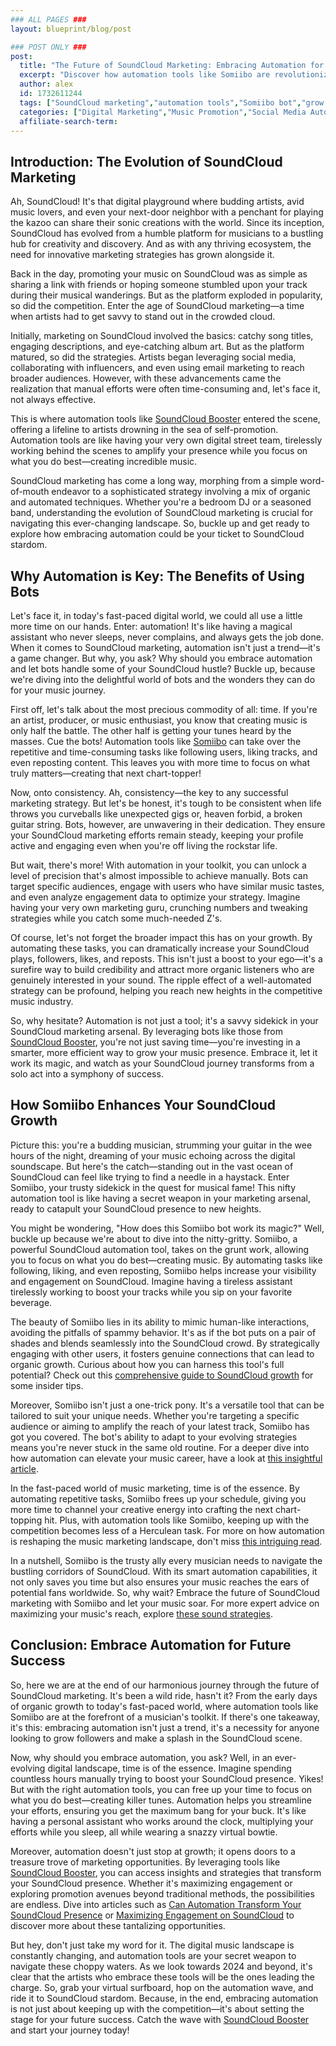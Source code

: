 ```yaml
---
### ALL PAGES ###
layout: blueprint/blog/post

### POST ONLY ###
post:
  title: "The Future of SoundCloud Marketing: Embracing Automation for Growth"
  excerpt: "Discover how automation tools like Somiibo are revolutionizing SoundCloud marketing, helping artists and creators grow their followers efficiently."
  author: alex
  id: 1732611244
  tags: ["SoundCloud marketing","automation tools","Somiibo bot","grow followers"]
  categories: ["Digital Marketing","Music Promotion","Social Media Automation"]
  affiliate-search-term: 
---
```


## Introduction: The Evolution of SoundCloud Marketing

Ah, SoundCloud! It's that digital playground where budding artists, avid music lovers, and even your next-door neighbor with a penchant for playing the kazoo can share their sonic creations with the world. Since its inception, SoundCloud has evolved from a humble platform for musicians to a bustling hub for creativity and discovery. And as with any thriving ecosystem, the need for innovative marketing strategies has grown alongside it.

Back in the day, promoting your music on SoundCloud was as simple as sharing a link with friends or hoping someone stumbled upon your track during their musical wanderings. But as the platform exploded in popularity, so did the competition. Enter the age of SoundCloud marketing—a time when artists had to get savvy to stand out in the crowded cloud.

Initially, marketing on SoundCloud involved the basics: catchy song titles, engaging descriptions, and eye-catching album art. But as the platform matured, so did the strategies. Artists began leveraging social media, collaborating with influencers, and even using email marketing to reach broader audiences. However, with these advancements came the realization that manual efforts were often time-consuming and, let's face it, not always effective.

This is where automation tools like [SoundCloud Booster](https://soundcloudbooster.com) entered the scene, offering a lifeline to artists drowning in the sea of self-promotion. Automation tools are like having your very own digital street team, tirelessly working behind the scenes to amplify your presence while you focus on what you do best—creating incredible music.

SoundCloud marketing has come a long way, morphing from a simple word-of-mouth endeavor to a sophisticated strategy involving a mix of organic and automated techniques. Whether you're a bedroom DJ or a seasoned band, understanding the evolution of SoundCloud marketing is crucial for navigating this ever-changing landscape. So, buckle up and get ready to explore how embracing automation could be your ticket to SoundCloud stardom.

## Why Automation is Key: The Benefits of Using Bots

Let's face it, in today's fast-paced digital world, we could all use a little more time on our hands. Enter: automation! It's like having a magical assistant who never sleeps, never complains, and always gets the job done. When it comes to SoundCloud marketing, automation isn't just a trend—it's a game changer. But why, you ask? Why should you embrace automation and let bots handle some of your SoundCloud hustle? Buckle up, because we're diving into the delightful world of bots and the wonders they can do for your music journey.

First off, let's talk about the most precious commodity of all: time. If you're an artist, producer, or music enthusiast, you know that creating music is only half the battle. The other half is getting your tunes heard by the masses. Cue the bots! Automation tools like [Somiibo](https://somiibo.com/platforms/soundcloud-bot) can take over the repetitive and time-consuming tasks like following users, liking tracks, and even reposting content. This leaves you with more time to focus on what truly matters—creating that next chart-topper!

Now, onto consistency. Ah, consistency—the key to any successful marketing strategy. But let's be honest, it's tough to be consistent when life throws you curveballs like unexpected gigs or, heaven forbid, a broken guitar string. Bots, however, are unwavering in their dedication. They ensure your SoundCloud marketing efforts remain steady, keeping your profile active and engaging even when you're off living the rockstar life.



But wait, there's more! With automation in your toolkit, you can unlock a level of precision that's almost impossible to achieve manually. Bots can target specific audiences, engage with users who have similar music tastes, and even analyze engagement data to optimize your strategy. Imagine having your very own marketing guru, crunching numbers and tweaking strategies while you catch some much-needed Z's.

Of course, let's not forget the broader impact this has on your growth. By automating these tasks, you can dramatically increase your SoundCloud plays, followers, likes, and reposts. This isn't just a boost to your ego—it's a surefire way to build credibility and attract more organic listeners who are genuinely interested in your sound. The ripple effect of a well-automated strategy can be profound, helping you reach new heights in the competitive music industry.

So, why hesitate? Automation is not just a tool; it's a savvy sidekick in your SoundCloud marketing arsenal. By leveraging bots like those from [SoundCloud Booster](https://soundcloudbooster.com), you're not just saving time—you're investing in a smarter, more efficient way to grow your music presence. Embrace it, let it work its magic, and watch as your SoundCloud journey transforms from a solo act into a symphony of success.

## How Somiibo Enhances Your SoundCloud Growth

Picture this: you're a budding musician, strumming your guitar in the wee hours of the night, dreaming of your music echoing across the digital soundscape. But here's the catch—standing out in the vast ocean of SoundCloud can feel like trying to find a needle in a haystack. Enter Somiibo, your trusty sidekick in the quest for musical fame! This nifty automation tool is like having a secret weapon in your marketing arsenal, ready to catapult your SoundCloud presence to new heights.

You might be wondering, "How does this Somiibo bot work its magic?" Well, buckle up because we're about to dive into the nitty-gritty. Somiibo, a powerful SoundCloud automation tool, takes on the grunt work, allowing you to focus on what you do best—creating music. By automating tasks like following, liking, and even reposting, Somiibo helps increase your visibility and engagement on SoundCloud. Imagine having a tireless assistant tirelessly working to boost your tracks while you sip on your favorite beverage.

The beauty of Somiibo lies in its ability to mimic human-like interactions, avoiding the pitfalls of spammy behavior. It's as if the bot puts on a pair of shades and blends seamlessly into the SoundCloud crowd. By strategically engaging with other users, it fosters genuine connections that can lead to organic growth. Curious about how you can harness this tool's full potential? Check out this [comprehensive guide to SoundCloud growth](https://soundcloudbooster.com/blog/unlocking-the-power-of-somiibo-a-comprehensive-guide-to-soundcloud-growth) for some insider tips.

Moreover, Somiibo isn't just a one-trick pony. It's a versatile tool that can be tailored to suit your unique needs. Whether you're targeting a specific audience or aiming to amplify the reach of your latest track, Somiibo has got you covered. The bot's ability to adapt to your evolving strategies means you're never stuck in the same old routine. For a deeper dive into how automation can elevate your music career, have a look at [this insightful article](https://soundcloudbooster.com/blog/how-can-soundcloud-automation-elevate-your-music-career).

In the fast-paced world of music marketing, time is of the essence. By automating repetitive tasks, Somiibo frees up your schedule, giving you more time to channel your creative energy into crafting the next chart-topping hit. Plus, with automation tools like Somiibo, keeping up with the competition becomes less of a Herculean task. For more on how automation is reshaping the music marketing landscape, don't miss [this intriguing read](https://soundcloudbooster.com/blog/mastering-soundcloud-how-to-use-automation-for-organic-growth).



In a nutshell, Somiibo is the trusty ally every musician needs to navigate the bustling corridors of SoundCloud. With its smart automation capabilities, it not only saves you time but also ensures your music reaches the ears of potential fans worldwide. So, why wait? Embrace the future of SoundCloud marketing with Somiibo and let your music soar. For more expert advice on maximizing your music's reach, explore [these sound strategies](https://soundcloudbooster.com/blog/soundcloud-mastery-tips-for-maximizing-your-music-s-reach).

## Conclusion: Embrace Automation for Future Success

So, here we are at the end of our harmonious journey through the future of SoundCloud marketing. It's been a wild ride, hasn't it? From the early days of organic growth to today's fast-paced world, where automation tools like Somiibo are at the forefront of a musician's toolkit. If there's one takeaway, it's this: embracing automation isn't just a trend, it's a necessity for anyone looking to grow followers and make a splash in the SoundCloud scene.

Now, why should you embrace automation, you ask? Well, in an ever-evolving digital landscape, time is of the essence. Imagine spending countless hours manually trying to boost your SoundCloud presence. Yikes! But with the right automation tools, you can free up your time to focus on what you do best—creating killer tunes. Automation helps you streamline your efforts, ensuring you get the maximum bang for your buck. It's like having a personal assistant who works around the clock, multiplying your efforts while you sleep, all while wearing a snazzy virtual bowtie.

Moreover, automation doesn't just stop at growth; it opens doors to a treasure trove of marketing opportunities. By leveraging tools like [SoundCloud Booster](https://soundcloudbooster.com), you can access insights and strategies that transform your SoundCloud presence. Whether it's maximizing engagement or exploring promotion avenues beyond traditional methods, the possibilities are endless. Dive into articles such as [Can Automation Transform Your SoundCloud Presence](https://soundcloudbooster.com/blog/can-automation-transform-your-soundcloud-presence) or [Maximizing Engagement on SoundCloud](https://soundcloudbooster.com/blog/maximizing-engagement-on-soundcloud-tips-and-tools-for-artists) to discover more about these tantalizing opportunities.

But hey, don't just take my word for it. The digital music landscape is constantly changing, and automation tools are your secret weapon to navigate these choppy waters. As we look towards 2024 and beyond, it's clear that the artists who embrace these tools will be the ones leading the charge. So, grab your virtual surfboard, hop on the automation wave, and ride it to SoundCloud stardom. Because, in the end, embracing automation is not just about keeping up with the competition—it's about setting the stage for your future success. Catch the wave with [SoundCloud Booster](https://soundcloudbooster.com/blog/soundcloud-marketing-tips-navigating-the-digital-music-landscape-in-2024) and start your journey today!

